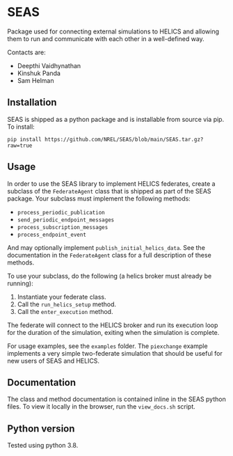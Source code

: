 # SEAS

Package used for connecting external simulations to HELICS and allowing them to run and communicate with each other in a well-defined way.

Contacts are:
- Deepthi Vaidhynathan
- Kinshuk Panda
- Sam Helman

## Installation

SEAS is shipped as a python package and is installable from source via pip. To install:

`pip install https://github.com/NREL/SEAS/blob/main/SEAS.tar.gz?raw=true`


## Usage

In order to use the SEAS library to implement HELICS federates, create a subclass of the `FederateAgent` class that is shipped as part of the SEAS package. Your subclass must implement the following methods:

- `process_periodic_publication`
- `send_periodic_endpoint_messages`
- `process_subscription_messages`
- `process_endpoint_event`

And may optionally implement `publish_initial_helics_data`. See the documentation in the `FederateAgent` class for a full description of these methods.

To use your subclass, do the following (a helics broker must already be running):

1. Instantiate your federate class.
2. Call the `run_helics_setup` method.
3. Call the `enter_execution` method.

The federate will connect to the HELICS broker and run its execution loop for the duration of the simulation, exiting when the simulation is complete. 

For usage examples, see the `examples` folder. The `piexchange` example implements a very simple two-federate simulation that should be useful for new users of SEAS and HELICS.

## Documentation

The class and method documentation is contained inline in the SEAS python files. To view it locally in the browser, run the `view_docs.sh` script.

## Python version

Tested using python 3.8.

